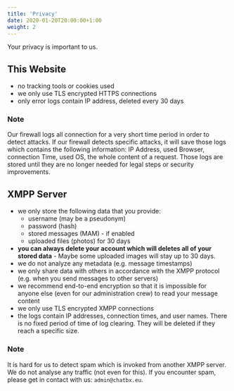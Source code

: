 ```yaml
---
title: 'Privacy'
date: 2020-01-20T20:00:00+1:00
weight: 2
---
```


Your privacy is important to us.

## This Website

- no tracking tools or cookies used
- we only use TLS encrypted HTTPS connections
- only error logs contain IP address, deleted every 30 days


### Note
Our firewall logs all connection for a very short time period in order to detect attacks. If our firewall detects specific attacks, it will save those logs which contains the following information:
IP Address, used Browser, connection Time, used OS, the whole content of a request.
Those logs are stored until they are no longer needed for legal steps or security improvements. 

## XMPP Server

- we only store the following data that you provide:
	- username (may be a pseudonym)
	- password (hash)
	- stored messages (MAM) - if enabled
	- uploaded files (photos) for 30 days
- **you can always delete your account which will deletes all of your stored data** - Maybe some uploaded images will stay up to 30 days. 
- we do not analyze any metadata (e.g. message timestamps)
- we only share data with others in accordance with the XMPP protocol (e.g. when you send messages to other servers)
- we recommend end-to-end encryption so that it is impossible for anyone else (even for our administration crew) to read your message content
- we only use TLS encrypted XMPP connections
- the logs contain IP addresses, connection times, and user names. There is no fixed period of time of log clearing. They will be deleted if they reach a specific size. 

### Note
It is hard for us to detect spam which is invoked from another XMPP server. We do not analyse any traffic (not even for this). If you encounter spam, please get in contact with us: `admin@chatbx.eu`.
